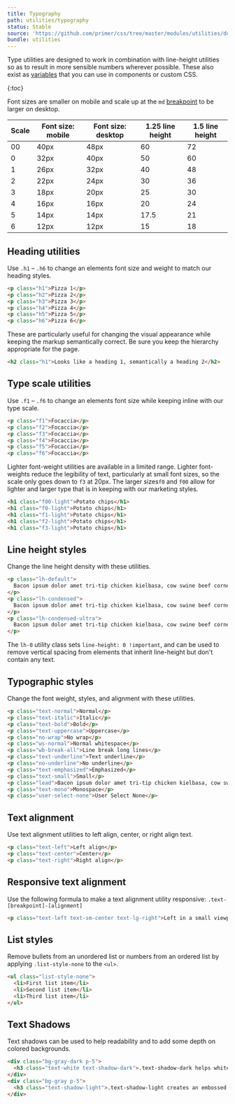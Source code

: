 ```yaml
---
title: Typography
path: utilities/typography
status: Stable
source: 'https://github.com/primer/css/tree/master/modules/utilities/docs/typography.md'
bundle: utilities
---
```


Type utilities are designed to work in combination with line-height utilities so as to result in more sensible numbers wherever possible. These also exist as [variables](/css/support/typography#typography-variables) that you can use in components or custom CSS.

{:toc}

Font sizes are smaller on mobile and scale up at the `md` [breakpoint](/css/support/breakpoints) to be larger on desktop.

| Scale | Font size: mobile | Font size: desktop | 1.25 line height | 1.5 line height |
| --- | --- | --- | --- | --- |
| 00 | 40px | 48px | 60 | 72 |
| 0 | 32px | 40px | 50 | 60 |
| 1 | 26px | 32px | 40 | 48 |
| 2 | 22px | 24px | 30 | 36 |
| 3 | 18px | 20px | 25 | 30 |
| 4 | 16px | 16px | 20 | 24 |
| 5 | 14px | 14px | 17.5 | 21 |
| 6 | 12px | 12px | 15 | 18 |


## Heading utilities

Use `.h1` – `.h6` to change an elements font size and weight to match our heading styles.

```html
<p class="h1">Pizza 1</p>
<p class="h2">Pizza 2</p>
<p class="h3">Pizza 3</p>
<p class="h4">Pizza 4</p>
<p class="h5">Pizza 5</p>
<p class="h6">Pizza 6</p>
```

These are particularly useful for changing the visual appearance while keeping the markup semantically correct. Be sure you keep the hierarchy appropriate for the page.

```html
<h2 class="h1">Looks like a heading 1, semantically a heading 2</h2>
```

## Type scale utilities

Use `.f1` – `.f6` to change an elements font size while keeping inline with our type scale.

```html
<p class="f1">Focaccia</p>
<p class="f2">Focaccia</p>
<p class="f3">Focaccia</p>
<p class="f4">Focaccia</p>
<p class="f5">Focaccia</p>
<p class="f6">Focaccia</p>
```

Lighter font-weight utilities are available in a limited range. Lighter font-weights reduce the legibility of text, particularly at small font sizes, so the scale only goes down to `f3` at 20px. The larger sizes`f0` and `f00` allow for lighter and larger type that is in keeping with our marketing styles.

```html
<h1 class="f00-light">Potato chips</h1>
<h1 class="f0-light">Potato chips</h1>
<h1 class="f1-light">Potato chips</h1>
<h1 class="f2-light">Potato chips</h1>
<h1 class="f3-light">Potato chips</h1>
```

## Line height styles
Change the line height density with these utilities.

```html
<p class="lh-default">
  Bacon ipsum dolor amet tri-tip chicken kielbasa, cow swine beef corned beef ground round prosciutto hamburger porchetta sausage alcatra tail. Jowl chuck biltong flank meatball, beef short ribs. Jowl tenderloin ground round, short loin tri-tip ribeye picanha filet mignon pig chicken kielbasa t-bone fatback. Beef ribs meatball chicken corned beef salami.
</p>
<p class="lh-condensed">
  Bacon ipsum dolor amet tri-tip chicken kielbasa, cow swine beef corned beef ground round prosciutto hamburger porchetta sausage alcatra tail. Jowl chuck biltong flank meatball, beef short ribs. Jowl tenderloin ground round, short loin tri-tip ribeye picanha filet mignon pig chicken kielbasa t-bone fatback. Beef ribs meatball chicken corned beef salami.
</p>
<p class="lh-condensed-ultra">
  Bacon ipsum dolor amet tri-tip chicken kielbasa, cow swine beef corned beef ground round prosciutto hamburger porchetta sausage alcatra tail. Jowl chuck biltong flank meatball, beef short ribs. Jowl tenderloin ground round, short loin tri-tip ribeye picanha filet mignon pig chicken kielbasa t-bone fatback. Beef ribs meatball chicken corned beef salami.
</p>
```

The `lh-0` utility class sets `line-height: 0 !important`, and can be used to remove vertical spacing from elements that inherit line-height but don't contain any text.

## Typographic styles
Change the font weight, styles, and alignment with these utilities.

```html
<p class="text-normal">Normal</p>
<p class="text-italic">Italic</p>
<p class="text-bold">Bold</p>
<p class="text-uppercase">Uppercase</p>
<p class="no-wrap">No wrap</p>
<p class="ws-normal">Normal whitespace</p>
<p class="wb-break-all">Line break long lines</p>
<p class="text-underline">Text underline</p>
<p class="no-underline">No underline</p>
<p class="text-emphasized">Emphasized</p>
<p class="text-small">Small</p>
<p class="lead">Bacon ipsum dolor amet tri-tip chicken kielbasa, cow swine beef corned beef ground round prosciutto hamburger porchetta sausage alcatra tail.</p>
<p class="text-mono">Monospace</p>
<p class="user-select-none">User Select None</p>
```

## Text alignment

 Use text alignment utilities to left align, center, or right align text.

```html
<p class="text-left">Left align</p>
<p class="text-center">Center</p>
<p class="text-right">Right align</p>
```
## Responsive text alignment

Use the following formula to make a text alignment utility responsive: `.text-[breakpoint]-[alignment]`

```html
<p class="text-left text-sm-center text-lg-right">Left in a small viewport, centered in mid-sized viewports, and right aligned in larger viewports</p>
```

## List styles

Remove bullets from an unordered list or numbers from an ordered list by applying `.list-style-none` to the `<ul>`.

```html
<ul class="list-style-none">
  <li>First list item</li>
  <li>Second list item</li>
  <li>Third list item</li>
</ul>
```

## Text Shadows

Text shadows can be used to help readability and to add some depth on colored backgrounds.

```html
<div class="bg-gray-dark p-5">
  <h3 class="text-white text-shadow-dark">.text-shadow-dark helps white text stand out on dark or photographic backgrounds</h3>
</div>
<div class="bg-gray p-5">
  <h3 class="text-shadow-light">.text-shadow-light creates an embossed effect for dark text</h3>
</div>
```
